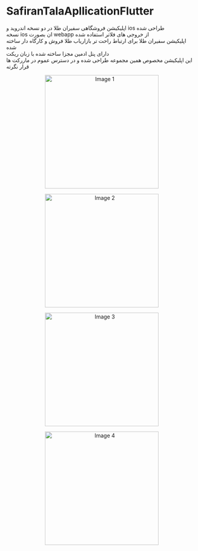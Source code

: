 # SafiranTalaApllicationFlutter
اپلیکیشن فروشگاهی سفیران طلا در دو نسخه اندروید و ios طراحی شده
<br/>
نسخه ios ان بصورت webapp از خروجی های فلاتر استفاده شده
<br/>
اپلیکیشن سفیران طلا برای ارتباط راحت تر بازاریاب طلا فروش و کارگاه دار ساخته شده
<br/>
دارای پنل ادمین مجزا ساخته شده با زبان ریکت
<br/>
این اپلیکیشن مخصوص همین مجموعه طراحی شده و در دسترس عموم در ماررکت ها قرار نگرته

<p align="center">
  <img src="https://www.karlancer.com/api/file/x/x764/1698246407-MpjA.JPG" width="300" alt="Image 1">
</p>

<p align="center">
  <img src="https://www.karlancer.com/api/file/x/x764/1698246410-vtb0.JPG" width="300" alt="Image 2">
</p>

<p align="center">
  <img src="https://www.karlancer.com/api/file/x/x764/1698246410-G85M.JPG" width="300" alt="Image 3">
</p>

<p align="center">
  <img src="https://www.karlancer.com/api/file/x/x764/1698246406-HvYL.JPG" width="300" alt="Image 4">
</p>
